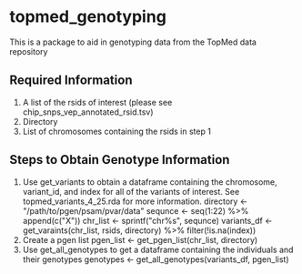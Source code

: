# topmed_genotyping
This is a package to aid in genotyping data from the TopMed data repository 

## Required Information
1. A list of the rsids of interest (please see chip_snps_vep_annotated_rsid.tsv)
2. Directory
3. List of chromosomes containing the rsids in step 1

## Steps to Obtain Genotype Information
1. Use get_variants to obtain a dataframe containing the chromosome, variant_id, and index for all of the variants of interest. See topmed_variants_4_25.rda for more information.
    directory <- "/path/to/pgen/psam/pvar/data"
    sequnce <- seq(1:22) %>% append(c("X"))
    chr_list <- sprintf("chr%s", sequnce)
    variants_df <- get_varaints(chr_list, rsids, directory) %>% filter(!is.na(index))
3. Create a pgen list
     pgen_list <- get_pgen_list(chr_list, directory)
4. Use get_all_genotypes to get a dataframe containing the individuals and their genotypes
     genotypes <- get_all_genotypes(variants_df, pgen_list)
